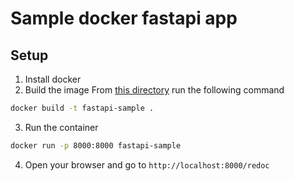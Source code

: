 # Sample docker fastapi app

## Setup
1. Install docker
2. Build the image
From [this directory](.) run the following command
```bash
docker build -t fastapi-sample .
```
3. Run the container
```bash
docker run -p 8000:8000 fastapi-sample
```
4. Open your browser and go to `http://localhost:8000/redoc`
